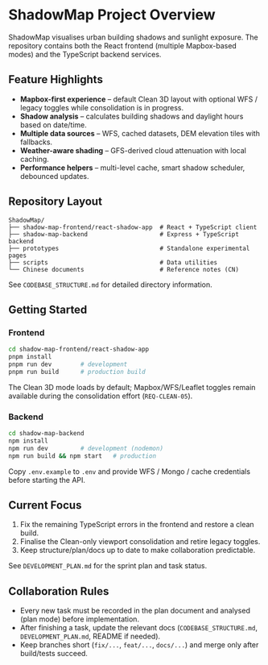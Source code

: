 # ShadowMap Project Overview

ShadowMap visualises urban building shadows and sunlight exposure. The repository contains both the React frontend (multiple Mapbox-based modes) and the TypeScript backend services.

## Feature Highlights

- **Mapbox-first experience** – default Clean 3D layout with optional WFS / legacy toggles while consolidation is in progress.
- **Shadow analysis** – calculates building shadows and daylight hours based on date/time.
- **Multiple data sources** – WFS, cached datasets, DEM elevation tiles with fallbacks.
- **Weather-aware shading** – GFS-derived cloud attenuation with local caching.
- **Performance helpers** – multi-level cache, smart shadow scheduler, debounced updates.

## Repository Layout

```
ShadowMap/
├── shadow-map-frontend/react-shadow-app  # React + TypeScript client
├── shadow-map-backend                    # Express + TypeScript backend
├── prototypes                            # Standalone experimental pages
├── scripts                               # Data utilities
└── Chinese documents                     # Reference notes (CN)
```

See `CODEBASE_STRUCTURE.md` for detailed directory information.

## Getting Started

### Frontend

```bash
cd shadow-map-frontend/react-shadow-app
pnpm install
pnpm run dev        # development
pnpm run build      # production build
```

The Clean 3D mode loads by default; Mapbox/WFS/Leaflet toggles remain available during the consolidation effort (`REQ-CLEAN-05`).

### Backend

```bash
cd shadow-map-backend
npm install
npm run dev         # development (nodemon)
npm run build && npm start   # production
```

Copy `.env.example` to `.env` and provide WFS / Mongo / cache credentials before starting the API.

## Current Focus

1. Fix the remaining TypeScript errors in the frontend and restore a clean build.
2. Finalise the Clean-only viewport consolidation and retire legacy toggles.
3. Keep structure/plan/docs up to date to make collaboration predictable.

See `DEVELOPMENT_PLAN.md` for the sprint plan and task status.

## Collaboration Rules

- Every new task must be recorded in the plan document and analysed (plan mode) before implementation.
- After finishing a task, update the relevant docs (`CODEBASE_STRUCTURE.md`, `DEVELOPMENT_PLAN.md`, README if needed).
- Keep branches short (`fix/...`, `feat/...`, `docs/...`) and merge only after build/tests succeed.
